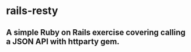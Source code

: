 rails-resty
===========
A simple Ruby on Rails exercise covering calling a JSON API with httparty gem.
-----------

